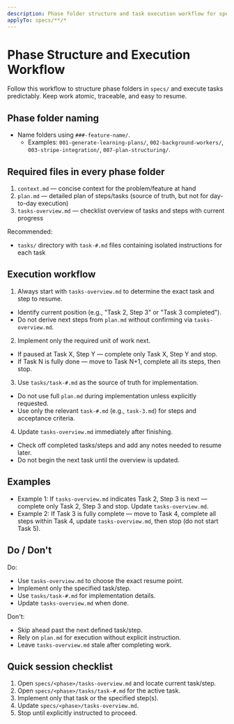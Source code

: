 ```yaml
---
description: Phase folder structure and task execution workflow for specs
applyTo: specs/**/*
---
```

# Phase Structure and Execution Workflow

Follow this workflow to structure phase folders in `specs/` and execute tasks predictably. Keep work atomic, traceable, and easy to resume.

## Phase folder naming

- Name folders using `###-feature-name/`.
  - Examples: `001-generate-learning-plans/`, `002-background-workers/`, `003-stripe-integration/`, `007-plan-structuring/`.

## Required files in every phase folder

1. `context.md` — concise context for the problem/feature at hand
2. `plan.md` — detailed plan of steps/tasks (source of truth, but not for day-to-day execution)
3. `tasks-overview.md` — checklist overview of tasks and steps with current progress

Recommended:

- `tasks/` directory with `task-#.md` files containing isolated instructions for each task

## Execution workflow

1) Always start with `tasks-overview.md` to determine the exact task and step to resume.

- Identify current position (e.g., "Task 2, Step 3" or "Task 3 completed").
- Do not derive next steps from `plan.md` without confirming via `tasks-overview.md`.

2) Implement only the required unit of work next.

- If paused at Task X, Step Y — complete only Task X, Step Y and stop.
- If Task N is fully done — move to Task N+1, complete all its steps, then stop.

3) Use `tasks/task-#.md` as the source of truth for implementation.

- Do not use full `plan.md` during implementation unless explicitly requested.
- Use only the relevant `task-#.md` (e.g., `task-3.md`) for steps and acceptance criteria.

4) Update `tasks-overview.md` immediately after finishing.

- Check off completed tasks/steps and add any notes needed to resume later.
- Do not begin the next task until the overview is updated.

## Examples

- Example 1: If `tasks-overview.md` indicates Task 2, Step 3 is next — complete only Task 2, Step 3 and stop. Update `tasks-overview.md`.
- Example 2: If Task 3 is fully complete — move to Task 4, complete all steps within Task 4, update `tasks-overview.md`, then stop (do not start Task 5).

## Do / Don't

Do:

- Use `tasks-overview.md` to choose the exact resume point.
- Implement only the specified task/step.
- Use `tasks/task-#.md` for implementation details.
- Update `tasks-overview.md` when done.

Don't:

- Skip ahead past the next defined task/step.
- Rely on `plan.md` for execution without explicit instruction.
- Leave `tasks-overview.md` stale after completing work.

## Quick session checklist

1. Open `specs/<phase>/tasks-overview.md` and locate current task/step.
2. Open `specs/<phase>/tasks/task-#.md` for the active task.
3. Implement only that task or the specified step(s).
4. Update `specs/<phase>/tasks-overview.md`.
5. Stop until explicitly instructed to proceed.
